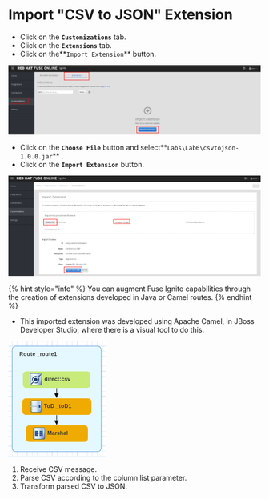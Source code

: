 # Import "CSV to JSON" Extension

* Click on the **`Customizations`** tab.
* Click on the **`Extensions`** tab.
* Click on the**`Import Extension`** button.

![](../.gitbook/assets/image%20%2871%29.png)

* Click on the **`Choose File`** button and select**`Labs\Lab6\csvtojson-1.0.0.jar`** .
* Click on the **`Import Extension`** button.

![](../.gitbook/assets/image%20%28122%29.png)

{% hint style="info" %}
You can augment Fuse Ignite capabilities through the creation of extensions developed in Java or Camel routes.
{% endhint %}

* This imported extension was developed using Apache Camel, in JBoss Developer Studio, where there is a visual tool to do this.

![](../.gitbook/assets/image%20%2850%29.png)

1. Receive CSV message.
2. Parse CSV according to the column list parameter.
3. Transform parsed CSV to JSON.



